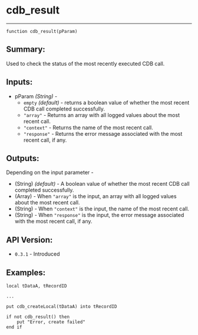 # cdb_result
---
```
function cdb_result(pParam)
```
## Summary:
Used to check the status of the most recently executed CDB call.

## Inputs:
* pParam *(String)* -
	* `empty` *(default)* - returns a boolean value of whether the most recent CDB call completed successfully.
	* `"array"` - Returns an array with all logged values about the most recent call.
	* `"context"` - Returns the name of the most recent call.
	* `"response"` - Returns the error message associated with the most recent call, if any.

	
## Outputs:
Depending on the input parameter -

* (String) *(default)* - A boolean value of whether the most recent CDB call completed successfully.
* (Array) - When `"array"` is the input, an array with all logged values about the most recent call.
* (String) - When `"context"` is the input, the name of the most recent call.
* (String) - When `"response"` is the input, the error message associated with the most recent call, if any.

## API Version:
* `0.3.1` - Introduced

## Examples:
```
local tDataA, tRecordID

...

put cdb_createLocal(tDataA) into tRecordID
     
if not cdb_result() then
	put "Error, create failed"
end if
```